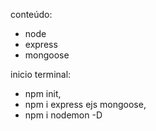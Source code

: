 conteúdo:
- node
- express
- mongoose

inicio terminal:
- npm init, 
- npm i express ejs mongoose, 
- npm i nodemon -D
